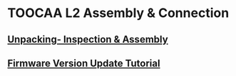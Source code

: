 ﻿---
sidebar_position: 3
sidebar_label: TOOCAA-L2-Assembly-&-Connection
---

# TOOCAA L2 Assembly & Connection
## [Unpacking- Inspection & Assembly](https://wiki.toocaa.com/en/toocaal2/TOOCAA%20L2%20Assembly%20&%20Connection/unpacking-inspection&assembly)
## [Firmware Version Update Tutorial](https://wiki.toocaa.com/en/toocaal2/TOOCAA%20L2%20Assembly%20&%20Connection/firmware-version-update-tutorial)
